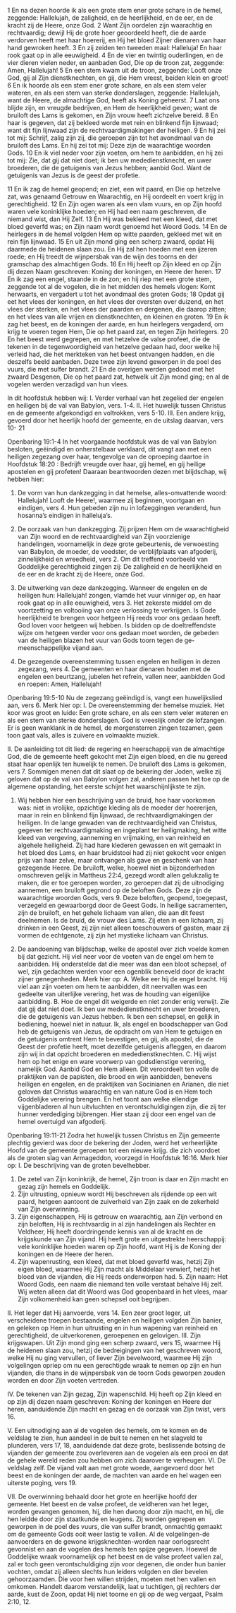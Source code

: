 1 En na dezen hoorde ik als een grote stem ener grote schare in de hemel, zeggende: Hallelujah, de zaligheid, en de heerlijkheid, en de eer, en de kracht zij de Heere, onze God. 2 Want Zijn oordelen zijn waarachtig en rechtvaardig; dewijl Hij de grote hoer geoordeeld heeft, die de aarde verdorven heeft met haar hoererij, en Hij het bloed Zijner dienaren van haar hand gewroken heeft. 3 En zij zeiden ten tweeden maal: Halleluja! En haar rook gaat op in alle eeuwigheid. 4 En de vier en twintig ouderlingen, en de vier dieren vielen neder, en aanbaden God, Die op de troon zat, zeggende: Amen, Hallelujah! 5 En een stem kwam uit de troon, zeggende: Looft onze God, gij al Zijn dienstknechten, en gij, die Hem vreest, beiden klein en groot! 6 En ik hoorde als een stem ener grote schare, en als een stem veler wateren, en als een stem van sterke donderslagen, zeggende: Hallelujah, want de Heere, de almachtige God, heeft als Koning geheerst. 7 Laat ons blijde zijn, en vreugde bedrijven, en Hem de heerlijkheid geven; want de bruiloft des Lams is gekomen, en Zijn vrouw heeft zichzelve bereid. 8 En haar is gegeven, dat zij bekleed worde met rein en blinkend fijn lijnwaad; want dit fijn lijnwaad zijn de rechtvaardigmakingen der heiligen. 9 En hij zei tot mij: Schrijf, zalig zijn zij, die geroepen zijn tot het avondmaal van de bruiloft des Lams. En hij zei tot mij: Deze zijn de waarachtige woorden Gods. 10 En ik viel neder voor zijn voeten, om hem te aanbidden, en hij zei tot mij: Zie, dat gij dat niet doet; ik ben uw mededienstknecht, en uwer broederen, die de getuigenis van Jezus hebben; aanbid God. Want de getuigenis van Jezus is de geest der profetie. 

11 En ik zag de hemel geopend; en ziet, een wit paard, en Die op hetzelve zat, was genaamd Getrouw en Waarachtig, en Hij oordeelt en voert krijg in gerechtigheid. 12 En Zijn ogen waren als een vlam vuurs, en op Zijn hoofd waren vele koninklijke hoeden; en Hij had een naam geschreven, die niemand wist, dan Hij Zelf. 13 En Hij was bekleed met een kleed, dat met bloed geverfd was; en Zijn naam wordt genoemd het Woord Gods. 14 En de heirlegers in de hemel volgden Hem op witte paarden, gekleed met wit en rein fijn lijnwaad. 15 En uit Zijn mond ging een scherp zwaard, opdat Hij daarmede de heidenen slaan zou. En Hij zal hen hoeden met een ijzeren roede; en Hij treedt de wijnpersbak van de wijn des toorns en der gramschap des almachtigen Gods. 16 En Hij heeft op Zijn kleed en op Zijn dij dezen Naam geschreven: Koning der koningen, en Heere der heren. 17 En ik zag een engel, staande in de zon; en hij riep met een grote stem, zeggende tot al de vogelen, die in het midden des hemels vlogen: Komt herwaarts, en vergadert u tot het avondmaal des groten Gods; 18 Opdat gij eet het vlees der koningen, en het vlees der oversten over duizend, en het vlees der sterken, en het vlees der paarden en dergenen, die daarop zitten; en het vlees van alle vrijen en dienstknechten, en kleinen en groten. 19 En ik zag het beest, en de koningen der aarde, en hun heirlegers vergaderd, om krijg te voeren tegen Hem, Die op het paard zat, en tegen Zijn heirlegers. 20 En het beest werd gegrepen, en met hetzelve de valse profeet, die de tekenen in de tegenwoordigheid van hetzelve gedaan had, door welke hij verleid had, die het merkteken van het beest ontvangen hadden, en die deszelfs beeld aanbaden. Deze twee zijn levend geworpen in de poel des vuurs, die met sulfer brandt. 21 En de overigen werden gedood met het zwaard Desgenen, Die op het paard zat, hetwelk uit Zijn mond ging; en al de vogelen werden verzadigd van hun vlees. 

In dit hoofdstuk hebben wij:
I. Verder verhaal van het zegelied der engelen en heiligen bij de val van Babylon, vers. 1-4. 
II. Het huwelijk tussen Christus en de gemeente afgekondigd en voltrokken, vers 5-10. 
III. Een andere krijg, gevoerd door het heerlijk hoofd der gemeente, en de uitslag daarvan, vers 10- 21 

Openbaring 19:1-4 
In het voorgaande hoofdstuk was de val van Babylon besloten, geëindigd en onherstelbaar verklaard, dit vangt aan met een heiligen zegezang over haar, tengevolge van de oproeping daartoe in Hoofdstuk 18:20 : Bedrijft vreugde over haar, gij hemel, en gij heilige apostelen en gij profeten! Daaraan beantwoorden dezen met blijdschap, wij hebben hier: 
1. De vorm van hun dankzegging in dat hemelse, alles-omvattende woord: Hallelujah! Looft de Heere!, waarmee zij beginnen, voortgaan en eindigen, vers 4. Hun gebeden zijn nu in lofzeggingen veranderd, hun hosanna’s eindigen in halleluja’s. 

2. De oorzaak van hun dankzegging. Zij prijzen Hem om de waarachtigheid van Zijn woord en de rechtvaardigheid van Zijn voorzienige handelingen, voornamelijk in deze grote gebeurtenis, de verwoesting van Babylon, de moeder, de voedster, de verblijfplaats van afgoderij, zinnelijkheid en wreedheid, vers 2. Om dit treffend voorbeeld van Goddelijke gerechtigheid zingen zij: De zaligheid en de heerlijkheid en de eer en de kracht zij de Heere, onze God. 

3. De uitwerking van deze dankzegging. Wanneer de engelen en de heiligen hun: Hallelujah! zongen, vlamde het vuur vinniger op, en haar rook gaat op in alle eeuwigheid, vers 3. Het zekerste middel om de voortzetting en voltooiing van onze verlossing te verkrijgen. Is Gode heerlijkheid te brengen voor hetgeen Hij reeds voor ons gedaan heeft. God loven voor hetgeen wij hebben. Is bidden op de doeltreffendste wijze om hetgeen verder voor ons gedaan moet worden, de gebeden van de heiligen blazen het vuur van Gods toorn tegen de ge- meenschappelijke vijand aan. 

4. De gezegende overeenstemming tussen engelen en heiligen in dezen zegezang, vers 4. De gemeenten en haar dienaren houden met de engelen een beurtzang, jubelen het refrein, vallen neer, aanbidden God en roepen: Amen, Hallelujah! 

Openbaring 19:5-10 
Nu de zegezang geëindigd is, vangt een huwelijkslied aan, vers 6. Merk hier op: 
I. De overeenstemming der hemelse muziek. Het koor was groot en luide: Een grote schare, en als een stem veler wateren en als een stem van sterke donderslagen. God is vreeslijk onder de lofzangen. Er is geen wanklank in de hemel, de morgensterren zingen tezamen, geen toon gaat vals, alles is zuivere en volmaakte muziek. 

II. De aanleiding tot dit lied: de regering en heerschappij van de almachtige God, die de gemeente heeft gekocht met Zijn eigen bloed, en die nu gereed staat haar openlijk ten huwelijk te nemen. De bruiloft des Lams is gekomen, vers 7. Sommigen menen dat dit slaat op de bekering der Joden, welke zij geloven dat op de val van Babylon volgen zal, anderen passen het toe op de algemene opstanding, het eerste schijnt het waarschijnlijkste te zijn.
 1. Wij hebben hier een beschrijving van de bruid, hoe haar voorkomen was: niet in vrolijke, opzichtige kleding als de moeder der hoererijen, maar in rein en blinkend fijn lijnwaad, de rechtvaardigmakingen der heiligen. In de lange gewaden van de rechtvaardigheid van Christus, gegeven ter rechtvaardigmaking en ingeplant ter heiligmaking, het witte kleed van vergeving, aanneming en vrijmaking, en van reinheid en algehele heiligheid. Zij had hare klederen gewassen en wit gemaakt in het bloed des Lams, en haar bruidstooi had zij niet gekocht voor enigen prijs van haar zelve, maar ontvangen als gave en geschenk van haar gezegende Heere. De bruiloft, welke, hoewel niet in bijzonderheden omschreven gelijk in Mattheus 22:4, gezegd wordt allen gelukzalig te maken, die er toe geroepen worden, zo geroepen dat zij de uitnodiging aannemen, een bruiloft gegrond op de beloften Gods. Deze zijn de waarachtige woorden Gods, vers 9. Deze beloften, geopend, toegepast, verzegeld en gewaarborgd door de Geest Gods. In heilige sacramenten, zijn de bruiloft, en het gehele lichaam van allen, die aan dit feest deelnemen. Is de bruid, de vrouw des Lams. Zij eten in een lichaam, zij drinken in een Geest, zij zijn niet alleen toeschouwers of gasten, maar zij vormen de echtgenote, zij zijn het mystieke lichaam van Christus. 

2. De aandoening van blijdschap, welke de apostel over zich voelde komen bij dat gezicht. Hij viel neer voor de voeten van de engel om hem te aanbidden. Hij onderstelde dat die meer was dan een bloot schepsel, of wel, zijn gedachten werden voor een ogenblik beneveld door de kracht zijner genegenheden. Merk hier op: 
A. Welke eer hij de engel bracht. Hij viel aan zijn voeten om hem te aanbidden, dit neervallen was een gedeelte van uiterlijke verering, het was de houding van eigenlijke aanbidding. 
B. Hoe de engel dit weigerde en niet zonder enig verwijt. Zie dat gij dat niet doet. Ik ben uw mededienstknecht en uwer broederen, die de getuigenis van Jezus hebben. Ik ben een schepsel, en gelijk in bediening, hoewel niet in natuur. Ik, als engel en boodschapper van God heb de getuigenis van Jezus, de opdracht om van Hem te getuigen en de getuigenis omtrent Hem te bevestigen, en gij, als apostel, die de Geest der profetie heeft, moet dezelfde getuigenis afleggen, en daarom zijn wij in dat opzicht broederen en mededienstknechten. 
C. Hij wijst hem op het enige en ware voorwerp van godsdienstige verering, namelijk God. Aanbid God en Hem alleen. Dit veroordeelt ten volle de praktijken van de papisten, die brood en wijn aanbidden, benevens heiligen en engelen, en de praktijken van Socinianen en Arianen, die niet geloven dat Christus waarachtig en van nature God is en Hem toch Goddelijke verering brengen. En het toont aan welke ellendige vijgenbladeren al hun uitvluchten en verontschuldigingen zijn, die zij ter hunner verdediging bijbrengen. Hier staan zij door een engel van de hemel overtuigd van afgoderij. 

Openbaring 19:11-21 
Zodra het huwelijk tussen Christus en Zijn gemeente plechtig gevierd was door de bekering der Joden, werd het verheerlijkte Hoofd van de gemeente geroepen tot een nieuwe krijg. die zich voordoet als de groten slag van Armageddon, voorzegd in Hoofdstuk 16:16. 
Merk hier op: 
I. De beschrijving van de groten bevelhebber. 
1. De zetel van Zijn koninkrijk, de hemel, Zijn troon is daar en Zijn macht en gezag zijn hemels en Goddelijk. 
2. Zijn uitrusting, opnieuw wordt Hij beschreven als rijdende op een wit paard, hetgeen aantoont de zuiverheid van Zijn zaak en de zekerheid van Zijn overwinning. 
3. Zijn eigenschappen, Hij is getrouw en waarachtig, aan Zijn verbond en zijn beloften, Hij is rechtvaardig in al zijn handelingen als Rechter en Veldheer, Hij heeft doordringende kennis van al de kracht en de krijgskunde van Zijn vijand. Hij heeft grote en uitgestrekte heerschappij: vele koninklijke hoeden waren op Zijn hoofd, want Hij is de Koning der koningen en de Heere der heren. 
4. Zijn wapenrusting, een kleed, dat met bloed geverfd was, hetzij Zijn eigen bloed, waarmee Hij Zijn macht als Middelaar verwierf, hetzij het bloed van de vijanden, die Hij reeds onderworpen had. 5. Zijn naam: Het Woord Gods, een naam die niemand ten volle verstaat behalve Hij zelf. Wij weten alleen dat dit Woord was God geopenbaard in het vlees, maar Zijn volkomenheid kan geen schepsel ooit begrijpen. 

II. Het leger dat Hij aanvoerde, vers 14. Een zeer groot leger, uit verscheidene troepen bestaande, engelen en heiligen volgden Zijn banier, en geleken op Hem in hun uitrusting en in hun wapening van reinheid en gerechtigheid, de uitverkorenen, geroepenen en gelovigen. 
III. Zijn krijgswapen. Uit Zijn mond ging een scherp zwaard, vers 15, waarmee Hij de heidenen slaan zou, hetzij de bedreigingen van het geschreven woord, welke Hij nu ging vervullen, of liever Zijn bevelwoord, waarmee Hij zijn volgelingen opriep om nu een gerechtigde wraak te nemen op zijn en hun vijanden, die thans in de wijnpersbak van de toorn Gods geworpen zouden worden en door Zijn voeten vertreden. 

IV. De tekenen van Zijn gezag, Zijn wapenschild. Hij heeft op Zijn kleed en op zijn dij dezen naam geschreven: Koning der koningen en Heere der heren, aanduidende Zijn macht en gezag en de oorzaak van Zijn twist, vers 16. 

V. Een uitnodiging aan al de vogelen des hemels, om te komen en de veldslag te zien, hun aandeel in de buit te nemen en het slagveld te plunderen, vers 17, 18, aanduidende dat deze grote, beslissende botsing de vijanden der gemeente zou overleveren aan de vogelen als een prooi en dat de gehele wereld reden zou hebben om zich daarover te verheugen. 
VI. De veldslag zelf. De vijand valt aan met grote woede, aangevoerd door het beest en de koningen der aarde, de machten van aarde en hel wagen een uiterste poging, vers 19. 

VIl. De overwinning behaald door het grote en heerlijke hoofd der gemeente. Het beest en de valse profeet, de veldheren van het leger, worden gevangen genomen, hij, die hen dwong door zijn macht, en hij, die hen leidde door zijn staatkunde en leugens. Zij worden gegrepen en geworpen in de poel des vuurs, die van sulfer brandt, onmachtig gemaakt om de gemeente Gods ooit weer lastig te vallen. Al de volgelingen-de aanvoerders en de gewone krijgsknechten-worden naar oorlogsrecht gevonnist en aan de vogelen des hemels ten spijze gegeven. Hoewel de Goddelijke wraak voornamelijk op het beest en de valse profeet vallen zal, zal er toch geen verontschuldiging zijn voor degenen, die onder hun banier vochten, omdat zij alleen slechts hun leiders volgden en dier bevelen gehoorzaamden. Die voor hen willen strijden, moeten met hen vallen en omkomen. Handelt daarom verstandelijk, laat u tuchtigen, gij rechters der aarde, kust de Zoon, opdat Hij niet toorne en gij op de weg vergaat, Psalm 2:10, 12. 

